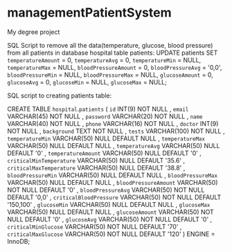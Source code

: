 # managementPatientSystem
My degree project


SQL Script to remove all the data(temperature, glucose, blood pressure) from all patients in database hospital table patients:
UPDATE patients SET `temperatureAmount` = 0, `temperatureAvg` = 0, `temperatureMin` = NULL, `temperatureMax` = NULL, `bloodPressureAmount` = 0,
`bloodPressureAvg` = '0,0', `bloodPressureMin` = NULL, `bloodPressureMax` = NULL, `glucoseAmount` = 0, `glucoseAvg` = 0, `glucoseMin` = NULL,
 `glucoseMax` = NULL;
 


SQL script to creating patients table:

CREATE TABLE `hospital`.`patients` ( `id` INT(9) NOT NULL , `email` VARCHAR(45) NOT NULL , `password` VARCHAR(20) NOT NULL , `name` VARCHAR(40) NOT NULL , `phone` VARCHAR(16) NOT NULL , `doctor` INT(9) NOT NULL , `background` TEXT NOT NULL , `tests` VARCHAR(100) NOT NULL , `temperatureMin` VARCHAR(50) NULL DEFAULT NULL , `temperatureMax` VARCHAR(50) NULL DEFAULT NULL , `temperatureAvg` VARCHAR(50) NULL DEFAULT '0' , `temperatureAmount` VARCHAR(50) NULL DEFAULT '0' , `criticalMinTemperature` VARCHAR(50) NULL DEFAULT '35.6' , `criticalMaxTemperature` VARCHAR(50) NULL DEFAULT '38.8' , `bloodPressureMin` VARCHAR(50) NULL DEFAULT NULL , `bloodPressureMax` VARCHAR(50) NULL DEFAULT NULL , `bloodPressureAmount` VARCHAR(50) NOT NULL DEFAULT '0' , `bloodPressureAvg` VARCHAR(50) NOT NULL DEFAULT '0,0' , `criticalBloodPressure` VARCHAR(50) NOT NULL DEFAULT '150,100' , `glucoseMin` VARCHAR(50) NULL DEFAULT NULL , `glucoseMax` VARCHAR(50) NULL DEFAULT NULL , `glucoseAmount` VARCHAR(50) NOT NULL DEFAULT '0' , `glucoseAvg` VARCHAR(50) NOT NULL DEFAULT '0' , `criticalMinGlucose` VARCHAR(50) NOT NULL DEFAULT '70' , `criticalMaxGlucose` VARCHAR(50) NOT NULL DEFAULT '120' ) ENGINE = InnoDB;



